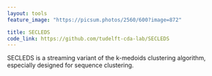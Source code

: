 ```yaml
---
layout: tools
feature_image: "https://picsum.photos/2560/600?image=872"

title: SECLEDS
code_link: https://github.com/tudelft-cda-lab/SECLEDS
---
```


SECLEDS is a streaming variant of the k-medoids clustering algorithm, especially designed for sequence clustering.